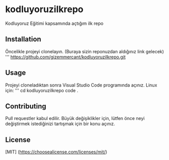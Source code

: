 # kodluyoruzilkrepo
Kodluyoruz Eğitimi kapsamında açtığım ilk repo
## Installation
Öncelikle projeyi clonelayın. (Buraya sizin reponuzdan aldığınız link gelecek)
''' https://github.com/gizemmercant/kodluyoruzilkrepo.git
## Usage
Projeyi cloneladıktan sonra Visual Studio Code programında açınız.
Linux için:
''' cd kodluyoruzilkrepo
code . 
## Contributing
Pull requestler kabul edilir. Büyük değişiklikler için, lütfen önce neyi değiştirmek istediğinizi tartışmak için bir konu açınız.
## License
[MIT] (https://choosealicense.com/licenses/mit/)